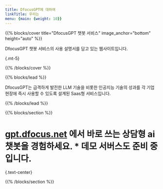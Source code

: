 ```yaml
---
title: DfocusGPT에 대하여
linkTitle: 우리는
menu: {main: {weight: 10}}
---
```


{{% blocks/cover title="DfocusGPT 챗봇 서비스" image_anchor="bottom" height="auto" %}}

DfocusGPT 챗봇 서비스의 사용 설명서를 담고 있는 웹사이트입니다.

{.mt-5}

{{% /blocks/cover %}}

{{% blocks/lead %}}

DfocusGPT는 급격하게 발전한 LLM 기술을 비롯한 인공지능 기술의 성과를 각 기업 현장에 즉시 사용할 수 있도록 설계된 Saas형 서비스입니다.

{{% /blocks/lead %}}

{{% blocks/section %}}

# [gpt.dfocus.net](https://gpt.dfocus.net) 에서 바로 쓰는 상담형 ai 챗봇을 경험하세요. * 데모 서버스도 준비 중입니다.

{.text-center}

{{% /blocks/section %}}

